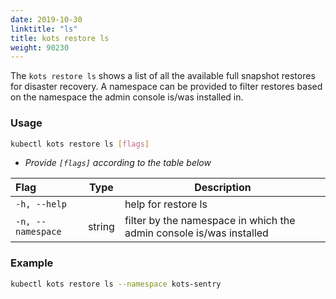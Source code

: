 ```yaml
---
date: 2019-10-30
linktitle: "ls"
title: kots restore ls
weight: 90230
---
```


The `kots restore ls` shows a list of all the available full snapshot restores for disaster recovery.
A namespace can be provided to filter restores based on the namespace the admin console is/was installed in.

### Usage

```bash
kubectl kots restore ls [flags]
```

- _Provide `[flags]` according to the table below_

| Flag              | Type   | Description                                                         |
| :---------------- | ------ | ------------------------------------------------------------------- |
| `-h, --help`      |        | help for restore ls                                                 |
| `-n, --namespace` | string | filter by the namespace in which the admin console is/was installed |

### Example

```bash
kubectl kots restore ls --namespace kots-sentry
```
